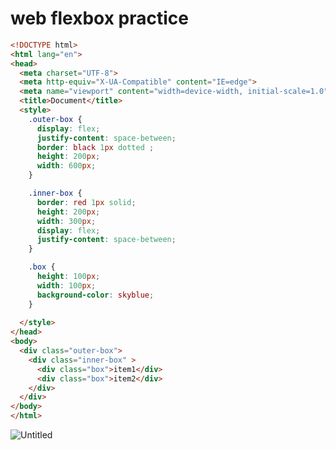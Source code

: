 # web flexbox practice

```html
<!DOCTYPE html>
<html lang="en">
<head>
  <meta charset="UTF-8">
  <meta http-equiv="X-UA-Compatible" content="IE=edge">
  <meta name="viewport" content="width=device-width, initial-scale=1.0">
  <title>Document</title>
  <style>
    .outer-box {
      display: flex;
      justify-content: space-between;
      border: black 1px dotted ;
      height: 200px;
      width: 600px;
    }

    .inner-box {
      border: red 1px solid;
      height: 200px;
      width: 300px;
      display: flex;
      justify-content: space-between;
    }

    .box {
      height: 100px;
      width: 100px;
      background-color: skyblue;
    }
    
  </style>
</head>
<body>
  <div class="outer-box">
    <div class="inner-box" >
      <div class="box">item1</div>
      <div class="box">item2</div>
    </div>
  </div>
</body>
</html>
```

![Untitled](https://s3-us-west-2.amazonaws.com/secure.notion-static.com/77658280-7b11-4596-8435-073087e46ad8/Untitled.png)